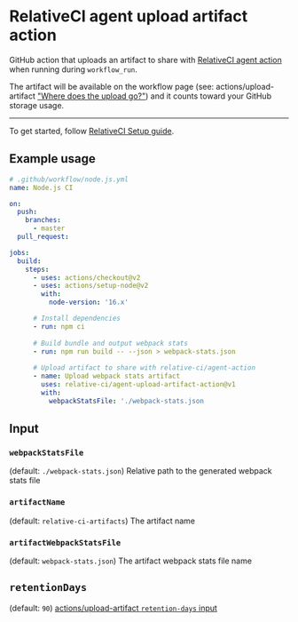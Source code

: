 # RelativeCI agent upload artifact action

GitHub action that uploads an artifact to share with [RelativeCI agent action](https://github.com/relative-ci/agent-action) when running during `workflow_run`.

The artifact will be available on the workflow page (see: actions/upload-artifact ["Where does the upload go?"](https://github.com/actions/upload-artifact#where-does-the-upload-go)) and it counts toward your GitHub storage usage.

---

To get started, follow [RelativeCI Setup guide](https://relative-ci.com/documentation/setup?utm_source=GitHub&utm_medium=agent-action).

## Example usage

```yaml
# .github/workflow/node.js.yml
name: Node.js CI

on:
  push:
    branches:
      - master
  pull_request:

jobs:
  build:
    steps:
      - uses: actions/checkout@v2
      - uses: actions/setup-node@v2
        with:
          node-version: '16.x'

      # Install dependencies
      - run: npm ci
 
      # Build bundle and output webpack stats
      - run: npm run build -- --json > webpack-stats.json
      
      # Upload artifact to share with relative-ci/agent-action
      - name: Upload webpack stats artifact
        uses: relative-ci/agent-upload-artifact-action@v1
        with:
          webpackStatsFile: './webpack-stats.json
```

## Input

### `webpackStatsFile`

(default: `./webpack-stats.json`) Relative path to the generated webpack stats file

### `artifactName`

(default: `relative-ci-artifacts`) The artifact name

### `artifactWebpackStatsFile`

(default: `webpack-stats.json`) The artifact webpack stats file name

## `retentionDays`

(default: `90`) [actions/upload-artifact `retention-days` input](https://github.com/actions/upload-artifact#retention-period)
